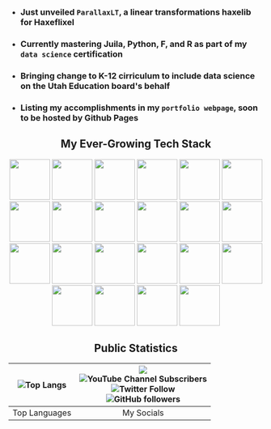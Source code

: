 
* ### Just unveiled `ParallaxLT`, a linear transformations haxelib for Haxeflixel

* ### Currently mastering Juila, Python, F, and R as part of my `data science` certification
  
* ### Bringing change to K-12 cirriculum to include data science on the Utah Education board's behalf

* ### Listing my accomplishments in my `portfolio webpage`, soon to be hosted by Github Pages


<div align="center">
<h2>My Ever-Growing Tech Stack</h2>
<p align="center">
  <img src="https://user-images.githubusercontent.com/95124554/191063284-1381c6be-38db-4d61-915e-1703009843b9.svg" width="80px">
  <img src="https://user-images.githubusercontent.com/95124554/191063288-7796e55e-5ed3-4d11-8fa8-d93ee102b58b.svg" width="80px"> 
  <img src="https://user-images.githubusercontent.com/95124554/191063293-b7c76e95-cebf-4c4b-b158-a24715c6b0f2.svg" width="80px"> 
  <img src="https://user-images.githubusercontent.com/95124554/191063294-45b4eaf9-9019-4293-9a34-2bac5a5f6c8f.svg" width="80px"> 
  <img src="https://user-images.githubusercontent.com/95124554/191063295-5bf51753-cd13-4a09-b734-1e8f8da38780.svg" width="80px">   
  <img src="https://user-images.githubusercontent.com/95124554/191063298-8e808d28-0a7f-46a1-a859-29e00c43c3c2.svg" width="80px"> 
  <img src="https://user-images.githubusercontent.com/95124554/191063303-3512cc5c-9cb7-4206-9943-556764652d3f.svg" width="80px"> 
  <img src="https://user-images.githubusercontent.com/95124554/191063307-965fb282-27f4-4384-a49d-cd00f32e0f5b.svg" width="80px"> 
  <img src="https://user-images.githubusercontent.com/95124554/191063309-f98d13cf-f257-4a6d-8fbc-5ba661829671.svg" width="80px">
  <img src="https://upload.wikimedia.org/wikipedia/commons/3/38/Jupyter_logo.svg" height="80px">
  <img src="https://www.r-project.org/logo/Rlogo.svg" width="80px">
  <img src="https://upload.wikimedia.org/wikipedia/commons/9/9a/Visual_Studio_Code_1.35_icon.svg" width="80px">
  <img src="https://i.imgur.com/nYPi7RB.png" width="80px"> 
  <img src="https://user-images.githubusercontent.com/95124554/191087697-da536393-9993-4aea-bc8b-a1a2d7021b92.png" width="80px">
  <img src = "https://upload.wikimedia.org/wikipedia/en/d/d8/C4D_Logo.png" width = "80px">
  <img src="https://avatars3.githubusercontent.com/u/684879?s=400&amp;v=4" width="80px">
  <img src="https://git-scm.com/images/logos/downloads/Git-Icon-1788C.png" width="80px">
  <img src="https://pixlr.com/favicon.svg" width="80px">
  <img src="https://upload.wikimedia.org/wikipedia/commons/thumb/5/53/Audacity.svg/1024px-Audacity.svg.png" width="80px">
  <img src="https://upload.wikimedia.org/wikipedia/commons/thumb/4/40/Adobe_Premiere_Pro_CC_icon.svg/2101px-Adobe_Premiere_Pro_CC_icon.svg.png" width="80px">
  <img src="https://static.techspot.com/images2/downloads/topdownload/2021/04/2021-04-07-ts3_thumbs-8ba.png" width="80px">
  <img src="https://upload.wikimedia.org/wikipedia/commons/1/15/LMMS_logo.svg" width="80px">
</p>
<div align="center">
<h2>Public Statistics</h2>

| ![Top Langs](https://github-readme-stats.vercel.app/api/top-langs/?username=itz-miles&layout=compact&show_icons=true&title_color=fff&icon_color=79ff97&text_color=C9D1D9&bg_color=21262D&count_private=true) | ![](https://komarev.com/ghpvc/?username=itz-miles&label=PROFILE+VIEWS:&style=plastic) <br> ![YouTube Channel Subscribers](https://img.shields.io/youtube/channel/subscribers/UCiJn3MxuIm8299uy34kTLHQ?label=SUBSCRIBE&style=plastic) <br> ![Twitter Follow](https://img.shields.io/twitter/follow/Itz_MilesDev?color=%2300ccff&label=FOLLOW%20%40It%27zMilesDev&logo=twitter&logoColor=%2300ccff&style=plastic) <br> ![GitHub followers](https://img.shields.io/github/followers/Itz-Miles?color=ffffff&label=FOLLOW%20Itz-Miles&logo=github&logoColor=ffffff&style=plastic) |
| :---: | :---: |
| Top Languages | My Socials |

</div>
